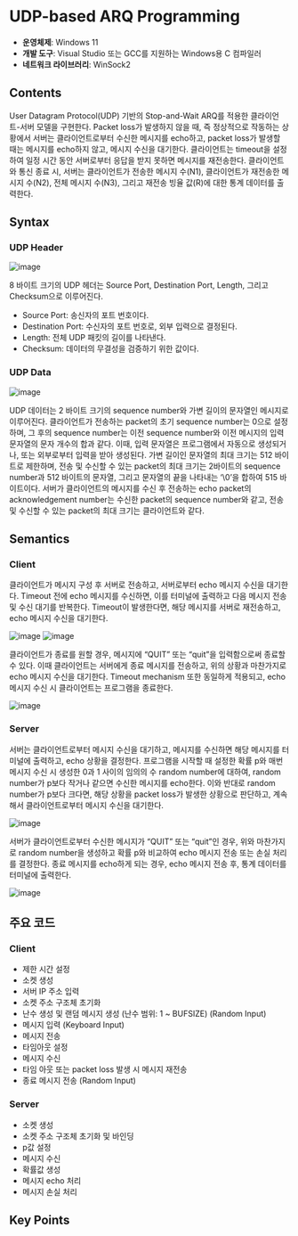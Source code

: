 # UDP-based ARQ Programming
- **운영체제**: Windows 11
- **개발 도구**: Visual Studio 또는 GCC를 지원하는 Windows용 C 컴파일러
- **네트워크 라이브러리**: WinSock2
## Contents
User Datagram Protocol(UDP) 기반의 Stop-and-Wait ARQ를 적용한 클라이언트-서버 모델을 구현한다. Packet loss가 발생하지 않을 때, 즉 정상적으로 작동하는 상황에서 서버는 클라이언트로부터 수신한 메시지를 echo하고, packet loss가 발생할 때는 메시지를 echo하지 않고, 메시지 수신을 대기한다. 클라이언트는 timeout을 설정하여 일정 시간 동안 서버로부터 응답을 받지 못하면 메시지를 재전송한다. 클라이언트와 통신 종료 시, 서버는 클라이언트가 전송한 메시지 수(N1), 클라이언트가 재전송한 메시지 수(N2), 전체 메시지 수(N3), 그리고 재전송 빙율 값(R)에 대한 통계 데이터를 출력한다. 

## Syntax
### UDP Header
![image](https://github.com/user-attachments/assets/078b6a51-c403-46b4-a1fb-5197a680e48f)

8 바이트 크기의 UDP 헤더는 Source Port, Destination Port, Length, 그리고 Checksum으로 이루어진다. 
- Source Port: 송신자의 포트 번호이다.
- Destination Port: 수신자의 포트 번호로, 외부 입력으로 결정된다.
- Length: 전체 UDP 패킷의 길이를 나타낸다.
- Checksum: 데이터의 무결성을 검증하기 위한 값이다.

### UDP Data
![image](https://github.com/user-attachments/assets/59de04ad-31b3-44b5-97b0-ff2a4521a066)

UDP 데이터는 2 바이트 크기의 sequence number와 가변 길이의 문자열인 메시지로 이루어진다. 클라이언트가 전송하는 packet의 초기 sequence number는 0으로 설정하며, 그 후의 sequence number는 이전 sequence number와 이전 메시지의 입력 문자열의 문자 개수의 합과 같다. 이때, 입력 문자열은 프로그램에서 자동으로 생성되거나, 또는 외부로부터 입력을 받아 생성된다. 가변 길이인 문자열의 최대 크기는 512 바이트로 제한하며, 전송 및 수신할 수 있는 packet의 최대 크기는 2바이트의 sequence number과 512 바이트의 문자열, 그리고 문자열의 끝을 나타내는 ‘\0’을 합하여 515 바이트이다. 서버가 클라이언트의 메시지를 수신 후 전송하는 echo packet의 acknowledgement number는 수신한 packet의 sequence number와 같고, 전송 및 수신할 수 있는 packet의 최대 크기는 클라이언트와 같다. 
## Semantics
### Client
클라이언트가 메시지 구성 후 서버로 전송하고, 서버로부터 echo 메시지 수신을 대기한다. Timeout 전에 echo 메시지를 수신하면, 이를 터미널에 출력하고 다음 메시지 전송 및 수신 대기를 반복한다. Timeout이 발생한다면, 해당 메시지를 서버로 재전송하고, echo 메시지 수신을 대기한다.

![image](https://github.com/user-attachments/assets/3a2e557c-4332-460a-b517-504b6aefb1b0)
![image](https://github.com/user-attachments/assets/9860e06a-2995-4aa5-8893-e2224e84a63f)

클라이언트가 종료를 원할 경우, 메시지에 “QUIT” 또는 “quit”을 입력함으로써 종료할 수 있다. 이때 클라이언트는 서버에게 종료 메시지를 전송하고, 위의 상황과 마찬가지로 echo 메시지 수신을 대기한다. Timeout mechanism 또한 동일하게 적용되고, echo 메시지 수신 시 클라이언트는 프로그램을 종료한다.

![image](https://github.com/user-attachments/assets/60fea807-4c06-4356-9d83-a758325d9050)

### Server
서버는 클라이언트로부터 메시지 수신을 대기하고, 메시지를 수신하면 해당 메시지를 터미널에 출력하고, echo 상황을 결정한다. 프로그램을 시작할 때 설정한 확률 p와 매번 메시지 수신 시 생성한 0과 1 사이의 임의의 수 random number에 대하여, random number가 p보다 작거나 같으면 수신한 메시지를 echo한다. 이와 반대로 random number가 p보다 크다면, 해당 상황을 packet loss가 발생한 상황으로 판단하고, 계속해서 클라이언트로부터 메시지 수신을 대기한다. 

![image](https://github.com/user-attachments/assets/e1f0330b-a269-4805-98cd-2b04d280b428)

서버가 클라이언트로부터 수신한 메시지가 “QUIT” 또는 “quit”인 경우, 위와 마찬가지로 random number을 생성하고 확률 p와 비교하여 echo 메시지 전송 또는 손실 처리를 결정한다. 종료 메시지를 echo하게 되는 경우, echo 메시지 전송 후, 통계 데이터를 터미널에 출력한다.

![image](https://github.com/user-attachments/assets/85bd4052-1929-4f03-a383-614dbbc11fdf)

## 주요 코드
### Client
- 제한 시간 설정
- 소켓 생성
- 서버 IP 주소 입력
- 소켓 주소 구조체 초기화
- 난수 생성 및 랜덤 메시지 생성 (난수 범위: 1 ~ BUFSIZE) (Random Input)
- 메시지 입력 (Keyboard Input)
- 메시지 전송
- 타임아웃 설정
- 메시지 수신
- 타임 아웃 또는 packet loss 발생 시 메시지 재전송
- 종료 메시지 전송 (Random Input) 
### Server
- 소켓 생성
- 소켓 주소 구조체 초기화 및 바인딩
- p값 설정
- 메시지 수신
- 확률값 생성
- 메시지 echo 처리
- 메시지 손실 처리 
## Key Points
